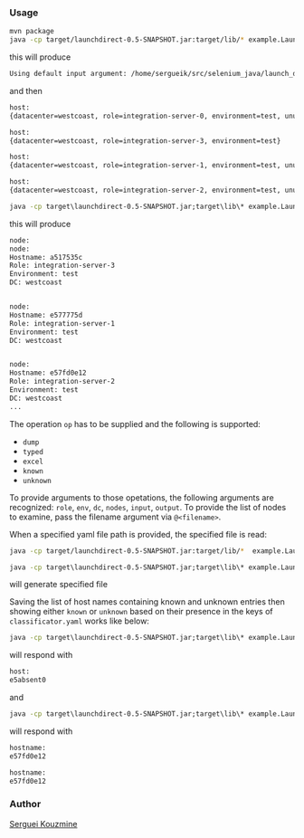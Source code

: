 ### Usage

```sh
mvn package
java -cp target/launchdirect-0.5-SNAPSHOT.jar:target/lib/* example.LaunchDirect -role integration-server -dc westcoast -env test -op dump
```
this will produce
```sh
Using default input argument: /home/sergueik/src/selenium_java/launch_direct/src/main/resources/classification.yaml
```
and then
```sh
host:
{datacenter=westcoast, role=integration-server-0, environment=test, unused1=null, unused2=null}

host:
{datacenter=westcoast, role=integration-server-3, environment=test}

host:
{datacenter=westcoast, role=integration-server-1, environment=test, unused1=null}

host:
{datacenter=westcoast, role=integration-server-2, environment=test, unused1=null}```
```
```cmd
java -cp target\launchdirect-0.5-SNAPSHOT.jar;target\lib\* example.LaunchDirect -role server -dc westcoast -env test -op typed
```
this will produce
```sh
node:
node:
Hostname: a517535c
Role: integration-server-3
Environment: test
DC: westcoast


node:
Hostname: e577775d
Role: integration-server-1
Environment: test
DC: westcoast


node:
Hostname: e57fd0e12
Role: integration-server-2
Environment: test
DC: westcoast
...
```

The operation `op` has to be supplied and the following is supported:
  * `dump`
  * `typed`
  * `excel`
  * `known`
  * `unknown`

To provide arguments to those opetations, the following arguments are recognized: `role`, `env`, `dc`, `nodes`, `input`, `output`.
To provide the list of nodes to examine, pass the filename argument via `@<filename>`. 

When a specified yaml file path is provided, the specified file is read:

```sh
java -cp target/launchdirect-0.5-SNAPSHOT.jar:target/lib/*  example.LaunchDirect -role server -input src/main/resources/classification.yaml -dc westcoast -env test -op dump
```

```cmd
java -cp target\launchdirect-0.5-SNAPSHOT.jar;target\lib\* example.LaunchDirect -role integration-server -dc westcoast -env test -op excel -output test1.xlsx
```
will generate specified file


Saving the list of host names containing known and unknown entries  then showing either `known` or `unknown` based on their presence in the keys of `classificator.yaml` works like below:
```cmd
java -cp target\launchdirect-0.5-SNAPSHOT.jar;target\lib\* example.LaunchDirect -role integration-server -dc westcoast -env test -op unknown -nodes @nodes.txt
```
will respond with
```sh
host:
e5absent0
```
and
```cmd
java -cp target\launchdirect-0.5-SNAPSHOT.jar;target\lib\* example.LaunchDirect -role integration-server -dc westcoast -env test -op known -nodes @nodes.txt
```
will respond with
```sh
hostname:
e57fd0e12

hostname:
e57fd0e12
```

### Author
[Serguei Kouzmine](kouzmine_serguei@yahoo.com)
